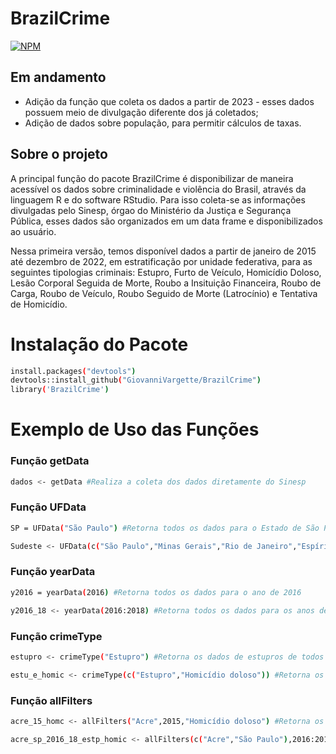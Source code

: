 # BrazilCrime
[![NPM](https://img.shields.io/npm/l/react)](https://github.com/GiovanniVargette/BrazilCrime/blob/master/LICENSE) 

## Em andamento

- Adição da função que coleta os dados a partir de 2023 - esses dados possuem meio de divulgação diferente dos já coletados;
- Adição de dados sobre população, para permitir cálculos de taxas.

## Sobre o projeto

A principal função do pacote BrazilCrime é disponibilizar de maneira acessível os dados sobre criminalidade e violência do Brasil, através da linguagem R e do software RStudio.
Para isso coleta-se as informações divulgadas pelo Sinesp, órgao do Ministério da Justiça e Segurança Pública, esses dados são organizados em um data frame e disponibilizados ao usuário.

Nessa primeira versão, temos disponível dados a partir de janeiro de 2015 até dezembro de 2022, em estratificação por unidade federativa, para as seguintes tipologias criminais: Estupro, Furto de Veículo, Homicídio Doloso,
Lesão Corporal Seguida de Morte, Roubo a Insituição Financeira, Roubo de Carga, Roubo de Veículo, Roubo Seguido de Morte (Latrocínio) e Tentativa de Homicídio.


# Instalação do Pacote

```bash
install.packages("devtools")
devtools::install_github("GiovanniVargette/BrazilCrime")
library('BrazilCrime')
```
# Exemplo de Uso das Funções
### Função getData

```bash
dados <- getData #Realiza a coleta dos dados diretamente do Sinesp
```

### Função UFData

```bash
SP = UFData("São Paulo") #Retorna todos os dados para o Estado de São Paulo

Sudeste <- UFData(c("São Paulo","Minas Gerais","Rio de Janeiro","Espírito Santo")) #Retorna todos os dados para os Estados da Região Sudeste
```

### Função yearData

```bash
y2016 = yearData(2016) #Retorna todos os dados para o ano de 2016

y2016_18 <- yearData(2016:2018) #Retorna todos os dados para os anos de 2016, 2017 e 2018
```

### Função crimeType

```bash
estupro <- crimeType("Estupro") #Retorna os dados de estupros de todos os Estados, para todos os anos disponívies

estu_e_homic <- crimeType(c("Estupro","Homicídio doloso")) #Retorna os dados de estupros e homicídios dolosos para todos os Estados, em todos os anos disponíveis
```

### Função allFilters

```bash
acre_15_homc <- allFilters("Acre",2015,"Homicídio doloso") #Retorna os dados de homicídio doloso, no ano de 2015 no Estado do Acre

acre_sp_2016_18_estp_homic <- allFilters(c("Acre","São Paulo"),2016:2018,c("Estupro","Homicídio doloso")) #Retorna os dados de homicídio doloso e estupro, ocorridos durante 2016 e 2018, nos Estados do Acre e São Paulo
```


